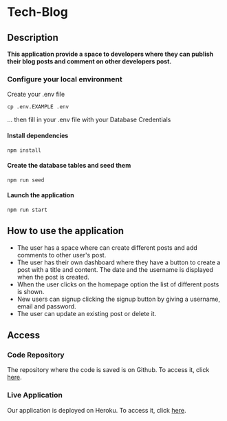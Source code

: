 # Tech-Blog

## Description

**This application provide a space to developers where they can publish their blog posts and comment on other developers post.**

### Configure your local environment

Create your .env file
```
cp .env.EXAMPLE .env
```

... then fill in your .env file with your Database Credentials
#### Install dependencies
```
npm install
```

#### Create the database tables and seed them
```
npm run seed
```

#### Launch the application
```
npm run start
```

## **How to use the application**

* The user has a space where can create different posts and add comments to other user's post. 
* The user has their own dashboard where they have a button to create a post with a title and content. The date and the username is displayed when the post is created.
* When the user clicks on the homepage option  the list of different posts is shown. 
* New users can signup clicking the signup button by giving a username, email and password.
* The user can update an existing post or delete it.

## Access

### Code Repository

The repository where the code is saved is on Github. To access it, click [here](https://github.com/marcelamejiao/Tech-blog).

### Live Application

Our application is deployed on Heroku. To access it, click [here](https://el-tech-blog-mar.herokuapp.com).

